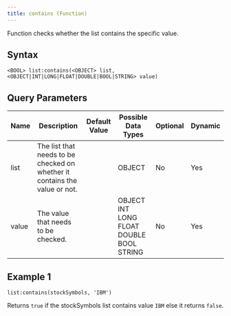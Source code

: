 ```yaml
---
title: contains (Function)
---
```


Function checks whether the list contains the specific value.

## Syntax

    <BOOL> list:contains(<OBJECT> list, <OBJECT|INT|LONG|FLOAT|DOUBLE|BOOL|STRING> value)

## Query Parameters

| Name  | Description                                                                | Default Value | Possible Data Types                      | Optional | Dynamic |
|-------|----------------------------------------------------------------------------|---------------|------------------------------------------|----------|---------|
| list  | The list that needs to be checked on whether it contains the value or not. |               | OBJECT    | No       | Yes     |
| value | The value that needs to be checked.           |               | OBJECT INT LONG FLOAT DOUBLE BOOL STRING | No       | Yes     |

## Example 1

    list:contains(stockSymbols, 'IBM')

Returns `true` if the stockSymbols list contains value `IBM` else it returns `false`.
